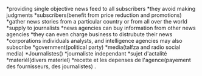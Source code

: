 *providing single objective news feed to all subscribers
*they avoid making judgments 
*subscribers(benefit from price reduction and promotions)
*gather news stories from a particular country or from all over the world
*supply to journalists
*news agencies can buy information from other news agencies
*they can even charge business to distrubute their news
*corporations individuals analysts, and intelligence agencies may also subscribe
*government(political party)
*media(talfza and radio social media)
*Journalistes()
*journaliste independant
*sujet d'actalité
*materiél(divers materiel)
*recette et les depenses de l'agence(payement des fournisseurs, des journalistes) .



